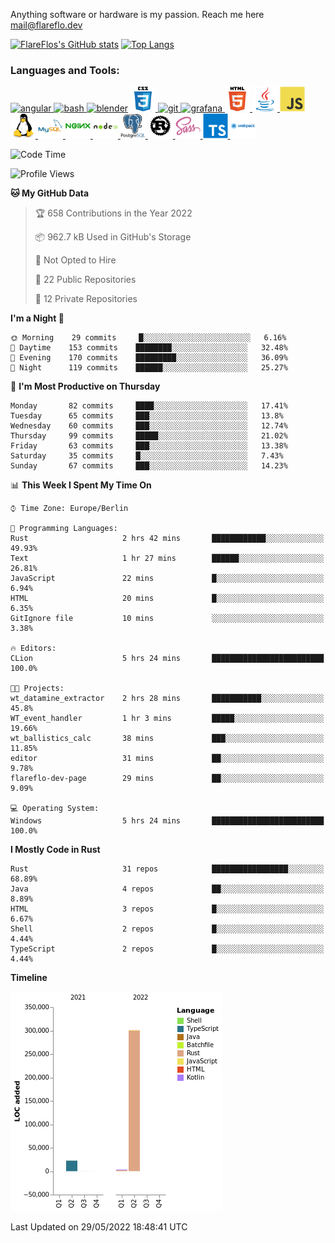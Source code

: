 Anything software or hardware is my passion.
Reach me here <a href="mailto:github@flareflo.dev">mail@flareflo.dev</a>

[![FlareFlos's GitHub stats](https://github-readme-stats.vercel.app/api?username=FlareFlo&show_icons=true&theme=github_dark)](https://github.com/FlareFlo/github-readme-stats)
[![Top Langs](https://github-readme-stats.vercel.app/api/top-langs/?username=FlareFlo&langs_count=10&layout=compact&theme=github_dark)](https://github.com/FlareFlo/github-readme-stats)

<h3 align="left">Languages and Tools:</h3>
<div align="left"> 
    <a href="https://angular.io" target="_blank" rel="noreferrer"><img src="https://angular.io/assets/images/logos/angular/angular.svg" alt="angular" width="40" height="40"/> </a> 
    <a href="https://www.gnu.org/software/bash/" target="_blank" rel="noreferrer"> <img src="https://www.vectorlogo.zone/logos/gnu_bash/gnu_bash-icon.svg" alt="bash" width="40" height="40"/> </a> 
    <a href="https://www.blender.org/" target="_blank" rel="noreferrer"> <img src="https://download.blender.org/branding/community/blender_community_badge_white.svg" alt="blender" width="40" height="40"/></a> 
    <a href="https://www.w3schools.com/css/" target="_blank" rel="noreferrer"> <img src="https://raw.githubusercontent.com/devicons/devicon/master/icons/css3/css3-original-wordmark.svg" alt="css3" width="40" height="40"/> </a> 
    <a href="https://git-scm.com/" target="_blank" rel="noreferrer"> <img src="https://www.vectorlogo.zone/logos/git-scm/git-scm-icon.svg" alt="git" width="40" height="40"/> </a> 
    <a href="https://grafana.com" target="_blank" rel="noreferrer"> <img src="https://www.vectorlogo.zone/logos/grafana/grafana-icon.svg" alt="grafana" width="40" height="40"/> </a> 
    <a href="https://www.w3.org/html/" target="_blank" rel="noreferrer"> <img src="https://raw.githubusercontent.com/devicons/devicon/master/icons/html5/html5-original-wordmark.svg" alt="html5" width="40" height="40"/> </a> 
    <a href="https://www.java.com" target="_blank" rel="noreferrer"> <img src="https://raw.githubusercontent.com/devicons/devicon/master/icons/java/java-original.svg" alt="java" width="40" height="40"/> </a> 
    <a href="https://developer.mozilla.org/en-US/docs/Web/JavaScript" target="_blank" rel="noreferrer"> <img src="https://raw.githubusercontent.com/devicons/devicon/master/icons/javascript/javascript-original.svg" alt="javascript" width="40" height="40"/> </a> 
    <a href="https://www.linux.org/" target="_blank" rel="noreferrer"> <img src="https://raw.githubusercontent.com/devicons/devicon/master/icons/linux/linux-original.svg" alt="linux" width="40" height="40"/> </a> 
    <a href="https://www.mysql.com/" target="_blank" rel="noreferrer"> <img src="https://raw.githubusercontent.com/devicons/devicon/master/icons/mysql/mysql-original-wordmark.svg" alt="mysql" width="40" height="40"/> </a> 
    <a href="https://www.nginx.com" target="_blank" rel="noreferrer"> <img src="https://raw.githubusercontent.com/devicons/devicon/master/icons/nginx/nginx-original.svg" alt="nginx" width="40" height="40"/> </a> 
    <a href="https://nodejs.org" target="_blank" rel="noreferrer"> <img src="https://raw.githubusercontent.com/devicons/devicon/master/icons/nodejs/nodejs-original-wordmark.svg" alt="nodejs" width="40" height="40"/> </a> 
    <a href="https://www.postgresql.org" target="_blank" rel="noreferrer"> <img src="https://raw.githubusercontent.com/devicons/devicon/master/icons/postgresql/postgresql-original-wordmark.svg" alt="postgresql" width="40" height="40"/> </a> 
    <a href="https://www.rust-lang.org" target="_blank" rel="noreferrer"> <img src="https://raw.githubusercontent.com/devicons/devicon/master/icons/rust/rust-plain.svg" alt="rust" width="40" height="40"/> </a> 
    <a href="https://sass-lang.com" target="_blank" rel="noreferrer"> <img src="https://raw.githubusercontent.com/devicons/devicon/master/icons/sass/sass-original.svg" alt="sass" width="40" height="40"/> </a> 
    <a href="https://www.typescriptlang.org/" target="_blank" rel="noreferrer"> <img src="https://raw.githubusercontent.com/devicons/devicon/master/icons/typescript/typescript-original.svg" alt="typescript" width="40" height="40"/> </a> 
    <a href="https://webpack.js.org" target="_blank" rel="noreferrer"> <img src="https://raw.githubusercontent.com/devicons/devicon/d00d0969292a6569d45b06d3f350f463a0107b0d/icons/webpack/webpack-original-wordmark.svg" alt="webpack" width="40" height="40"/> </a> 
</div>

<!--START_SECTION:waka-->
![Code Time](http://img.shields.io/badge/Code%20Time-0%20secs-blue)

![Profile Views](http://img.shields.io/badge/Profile%20Views-10-blue)

**🐱 My GitHub Data** 

> 🏆 658 Contributions in the Year 2022
 > 
> 📦 962.7 kB Used in GitHub's Storage 
 > 
> 🚫 Not Opted to Hire
 > 
> 📜 22 Public Repositories 
 > 
> 🔑 12 Private Repositories  
 > 
**I'm a Night 🦉** 

```text
🌞 Morning    29 commits     █░░░░░░░░░░░░░░░░░░░░░░░░   6.16% 
🌆 Daytime    153 commits    ████████░░░░░░░░░░░░░░░░░   32.48% 
🌃 Evening    170 commits    █████████░░░░░░░░░░░░░░░░   36.09% 
🌙 Night      119 commits    ██████░░░░░░░░░░░░░░░░░░░   25.27%

```
📅 **I'm Most Productive on Thursday** 

```text
Monday       82 commits     ████░░░░░░░░░░░░░░░░░░░░░   17.41% 
Tuesday      65 commits     ███░░░░░░░░░░░░░░░░░░░░░░   13.8% 
Wednesday    60 commits     ███░░░░░░░░░░░░░░░░░░░░░░   12.74% 
Thursday     99 commits     █████░░░░░░░░░░░░░░░░░░░░   21.02% 
Friday       63 commits     ███░░░░░░░░░░░░░░░░░░░░░░   13.38% 
Saturday     35 commits     █░░░░░░░░░░░░░░░░░░░░░░░░   7.43% 
Sunday       67 commits     ███░░░░░░░░░░░░░░░░░░░░░░   14.23%

```


📊 **This Week I Spent My Time On** 

```text
⌚︎ Time Zone: Europe/Berlin

💬 Programming Languages: 
Rust                     2 hrs 42 mins       ████████████░░░░░░░░░░░░░   49.93% 
Text                     1 hr 27 mins        ██████░░░░░░░░░░░░░░░░░░░   26.81% 
JavaScript               22 mins             █░░░░░░░░░░░░░░░░░░░░░░░░   6.94% 
HTML                     20 mins             █░░░░░░░░░░░░░░░░░░░░░░░░   6.35% 
GitIgnore file           10 mins             ░░░░░░░░░░░░░░░░░░░░░░░░░   3.38%

🔥 Editors: 
CLion                    5 hrs 24 mins       █████████████████████████   100.0%

🐱‍💻 Projects: 
wt_datamine_extractor    2 hrs 28 mins       ███████████░░░░░░░░░░░░░░   45.8% 
WT_event_handler         1 hr 3 mins         █████░░░░░░░░░░░░░░░░░░░░   19.66% 
wt_ballistics_calc       38 mins             ███░░░░░░░░░░░░░░░░░░░░░░   11.85% 
editor                   31 mins             ██░░░░░░░░░░░░░░░░░░░░░░░   9.78% 
flareflo-dev-page        29 mins             ██░░░░░░░░░░░░░░░░░░░░░░░   9.09%

💻 Operating System: 
Windows                  5 hrs 24 mins       █████████████████████████   100.0%

```

**I Mostly Code in Rust** 

```text
Rust                     31 repos            █████████████████░░░░░░░░   68.89% 
Java                     4 repos             ██░░░░░░░░░░░░░░░░░░░░░░░   8.89% 
HTML                     3 repos             █░░░░░░░░░░░░░░░░░░░░░░░░   6.67% 
Shell                    2 repos             █░░░░░░░░░░░░░░░░░░░░░░░░   4.44% 
TypeScript               2 repos             █░░░░░░░░░░░░░░░░░░░░░░░░   4.44%

```


**Timeline**

![Chart not found](https://raw.githubusercontent.com/FlareFlo/FlareFlo/main/charts/bar_graph.png) 


 Last Updated on 29/05/2022 18:48:41 UTC
<!--END_SECTION:waka-->
